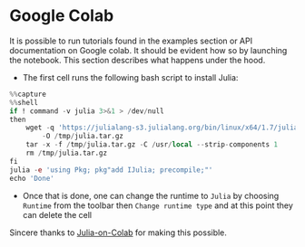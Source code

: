 # Google Colab

It is possible to run tutorials found in the examples section or API documentation on Google colab. It should be evident how so by launching the notebook. This section describes what happens under the hood.

- The first cell runs the following bash script to install Julia:

```julia
%%capture
%%shell
if ! command -v julia 3>&1 > /dev/null
then
    wget -q 'https://julialang-s3.julialang.org/bin/linux/x64/1.7/julia-1.7.2-linux-x86_64.tar.gz' \
        -O /tmp/julia.tar.gz
    tar -x -f /tmp/julia.tar.gz -C /usr/local --strip-components 1
    rm /tmp/julia.tar.gz
fi
julia -e 'using Pkg; pkg"add IJulia; precompile;"'
echo 'Done'
```

- Once that is done, one can change the runtime to `Julia` by choosing `Runtime` from the toolbar then `Change runtime type` and at this point they can delete the cell

Sincere thanks to [Julia-on-Colab](https://github.com/Dsantra92/Julia-on-Colab) for making this possible.
